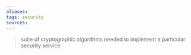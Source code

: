 ```yaml
---
aliases: 
tags: security
sources: 
---
```


> suite of cryptographic algorithms needed to implement a particular security service